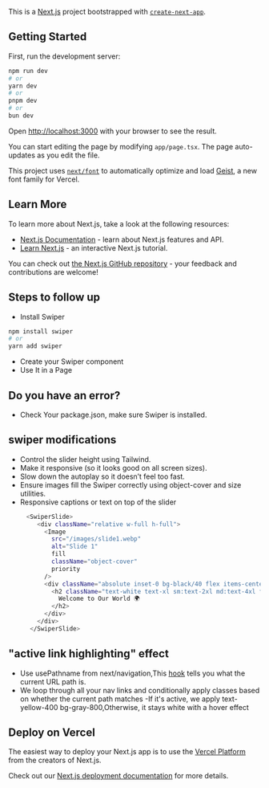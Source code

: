 This is a [Next.js](https://nextjs.org) project bootstrapped with [`create-next-app`](https://nextjs.org/docs/app/api-reference/cli/create-next-app).

## Getting Started

First, run the development server:

```bash
npm run dev
# or
yarn dev
# or
pnpm dev
# or
bun dev
```

Open [http://localhost:3000](http://localhost:3000) with your browser to see the result.

You can start editing the page by modifying `app/page.tsx`. The page auto-updates as you edit the file.

This project uses [`next/font`](https://nextjs.org/docs/app/building-your-application/optimizing/fonts) to automatically optimize and load [Geist](https://vercel.com/font), a new font family for Vercel.

## Learn More

To learn more about Next.js, take a look at the following resources:

- [Next.js Documentation](https://nextjs.org/docs) - learn about Next.js features and API.
- [Learn Next.js](https://nextjs.org/learn) - an interactive Next.js tutorial.

You can check out [the Next.js GitHub repository](https://github.com/vercel/next.js) - your feedback and contributions are welcome!

## Steps to follow up
-  Install Swiper
```bash
npm install swiper
# or
yarn add swiper
```
-  Create your Swiper component
-  Use It in a Page
## Do you have an error?
-  Check Your package.json, make sure Swiper is installed.

## swiper modifications
-  Control the slider height using Tailwind.
-  Make it responsive (so it looks good on all screen sizes).
-  Slow down the autoplay so it doesn’t feel too fast.
-  Ensure images fill the Swiper correctly using object-cover and size utilities.
-  Responsive captions or text on top of the slider
```bash
     <SwiperSlide>
        <div className="relative w-full h-full">
          <Image
            src="/images/slide1.webp"
            alt="Slide 1"
            fill
            className="object-cover"
            priority
          />
          <div className="absolute inset-0 bg-black/40 flex items-center justify-center">
            <h2 className="text-white text-xl sm:text-2xl md:text-4xl font-semibold text-center px-4">
              Welcome to Our World 🌍
            </h2>
          </div>
        </div>
      </SwiperSlide>
```
## "active link highlighting" effect
- Use usePathname from next/navigation,This [hook](https://react.dev/reference/react/hooks) tells you what the current URL path is.
- We loop through all your nav links and conditionally apply classes based on whether the current path matches
-If it's active, we apply text-yellow-400 bg-gray-800,Otherwise, it stays white with a hover effect



## Deploy on Vercel

The easiest way to deploy your Next.js app is to use the [Vercel Platform](https://vercel.com/new?utm_medium=default-template&filter=next.js&utm_source=create-next-app&utm_campaign=create-next-app-readme) from the creators of Next.js.

Check out our [Next.js deployment documentation](https://nextjs.org/docs/app/building-your-application/deploying) for more details.
